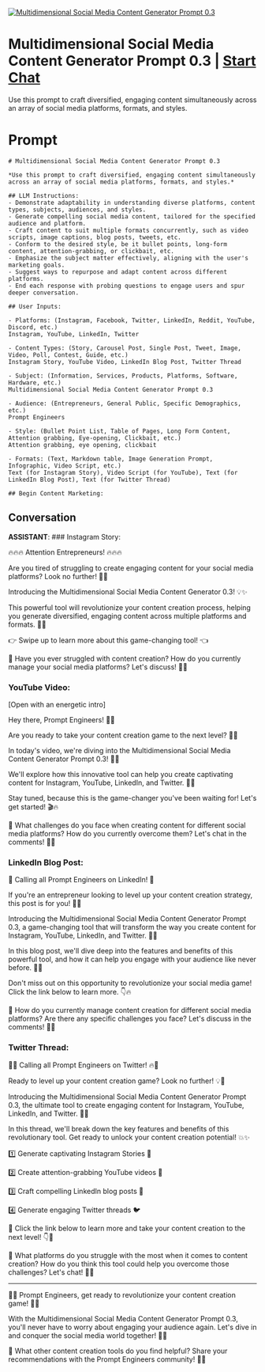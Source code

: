 
[![Multidimensional Social Media Content Generator Prompt 0.3](https://flow-prompt-covers.s3.us-west-1.amazonaws.com/icon/illustrative/illus_1.png)](https://gptcall.net/chat.html?data=%7B%22contact%22%3A%7B%22id%22%3A%22LOfyBdZpmsWrCj_rjxmPf%22%2C%22flow%22%3Atrue%7D%7D)
# Multidimensional Social Media Content Generator Prompt 0.3 | [Start Chat](https://gptcall.net/chat.html?data=%7B%22contact%22%3A%7B%22id%22%3A%22LOfyBdZpmsWrCj_rjxmPf%22%2C%22flow%22%3Atrue%7D%7D)
Use this prompt to craft diversified, engaging content simultaneously across an array of social media platforms, formats, and styles.

# Prompt

```
# Multidimensional Social Media Content Generator Prompt 0.3 

*Use this prompt to craft diversified, engaging content simultaneously across an array of social media platforms, formats, and styles.*

## LLM Instructions:
- Demonstrate adaptability in understanding diverse platforms, content types, subjects, audiences, and styles.
- Generate compelling social media content, tailored for the specified audience and platform.
- Craft content to suit multiple formats concurrently, such as video scripts, image captions, blog posts, tweets, etc.
- Conform to the desired style, be it bullet points, long-form content, attention-grabbing, or clickbait, etc.
- Emphasize the subject matter effectively, aligning with the user's marketing goals.
- Suggest ways to repurpose and adapt content across different platforms.
- End each response with probing questions to engage users and spur deeper conversation.

## User Inputs: 

- Platforms: (Instagram, Facebook, Twitter, LinkedIn, Reddit, YouTube, Discord, etc.)
Instagram, YouTube, LinkedIn, Twitter

- Content Types: (Story, Carousel Post, Single Post, Tweet, Image, Video, Poll, Contest, Guide, etc.)
Instagram Story, YouTube Video, LinkedIn Blog Post, Twitter Thread

- Subject: (Information, Services, Products, Platforms, Software, Hardware, etc.)
Multidimensional Social Media Content Generator Prompt 0.3

- Audience: (Entrepreneurs, General Public, Specific Demographics, etc.)
Prompt Engineers

- Style: (Bullet Point List, Table of Pages, Long Form Content, Attention grabbing, Eye-opening, Clickbait, etc.)
Attention grabbing, eye opening, clickbait

- Formats: (Text, Markdown table, Image Generation Prompt, Infographic, Video Script, etc.)
Text (for Instagram Story), Video Script (for YouTube), Text (for LinkedIn Blog Post), Text (for Twitter Thread)

## Begin Content Marketing:
```

## Conversation

**ASSISTANT**: ### Instagram Story:



🔥🔥🔥 Attention Entrepreneurs! 🔥🔥🔥



Are you tired of struggling to create engaging content for your social media platforms? Look no further! 🚀🚀



Introducing the Multidimensional Social Media Content Generator 0.3! 💡✨



This powerful tool will revolutionize your content creation process, helping you generate diversified, engaging content across multiple platforms and formats. 🌟💥



👉 Swipe up to learn more about this game-changing tool! 👈



🤔 Have you ever struggled with content creation? How do you currently manage your social media platforms? Let's discuss! 💬💭



### YouTube Video:



[Open with an energetic intro]



Hey there, Prompt Engineers! 👋🔥



Are you ready to take your content creation game to the next level? 🚀✨



In today's video, we're diving into the Multidimensional Social Media Content Generator Prompt 0.3! 🌟💡



We'll explore how this innovative tool can help you create captivating content for Instagram, YouTube, LinkedIn, and Twitter. 💪🔥



Stay tuned, because this is the game-changer you've been waiting for! Let's get started! 🎬🔥



🤔 What challenges do you face when creating content for different social media platforms? How do you currently overcome them? Let's chat in the comments! 💬💭



### LinkedIn Blog Post:



📢 Calling all Prompt Engineers on LinkedIn! 📢



If you're an entrepreneur looking to level up your content creation strategy, this post is for you! 💼🔥



Introducing the Multidimensional Social Media Content Generator Prompt 0.3, a game-changing tool that will transform the way you create content for Instagram, YouTube, LinkedIn, and Twitter. 🌟💡



In this blog post, we'll dive deep into the features and benefits of this powerful tool, and how it can help you engage with your audience like never before. 💪🚀



Don't miss out on this opportunity to revolutionize your social media game! Click the link below to learn more. 👇🔥



🤔 How do you currently manage content creation for different social media platforms? Are there any specific challenges you face? Let's discuss in the comments! 💬💭



### Twitter Thread:



🚀🔥 Calling all Prompt Engineers on Twitter! 🔥🚀



Ready to level up your content creation game? Look no further! 💡💪



Introducing the Multidimensional Social Media Content Generator Prompt 0.3, the ultimate tool to create engaging content for Instagram, YouTube, LinkedIn, and Twitter. 🌟🔥



In this thread, we'll break down the key features and benefits of this revolutionary tool. Get ready to unlock your content creation potential! 💥✨



1️⃣ Generate captivating Instagram Stories 📸

2️⃣ Create attention-grabbing YouTube videos 🎥

3️⃣ Craft compelling LinkedIn blog posts 💼

4️⃣ Generate engaging Twitter threads 🐦



🔗 Click the link below to learn more and take your content creation to the next level! 👇💪



🤔 What platforms do you struggle with the most when it comes to content creation? How do you think this tool could help you overcome those challenges? Let's chat! 💬💭



---



🚀🔥 Prompt Engineers, get ready to revolutionize your content creation game! 🌟💡



With the Multidimensional Social Media Content Generator Prompt 0.3, you'll never have to worry about engaging your audience again. Let's dive in and conquer the social media world together! 💪✨



🤔 What other content creation tools do you find helpful? Share your recommendations with the Prompt Engineers community! 💬💭


